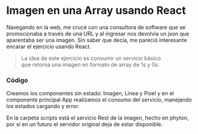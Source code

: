 # Imagen en una Array usando React

Navegando en la web, me crucé con una consultora de software que se promocionaba a través de una URL y al ingresar nos devolvía un json que aparentaba ser una imagen. Sin saber que decía, me pareció interesante encarar el ejercicio usando React.

> La idea de este ejercicio es
> consumir un servicio básico   
> que retorna una imagen 
> en formato de array de 1s y 0s.

### Código

Creamos los componentes sin estado: Imagen, Línea y Pixel y en el componente principal App realizamos el consumo del servicio, manejando los estados cargando y error.

En la carpeta scripts está el servicio Rest de la imagen, hecho en phyton, por si en un futuro el servidor original deja de estar disponible. 